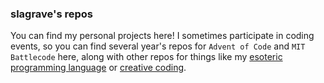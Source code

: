 ### slagrave's repos

You can find my personal projects here! I sometimes participate in coding events, so you can find several year's repos for `Advent of Code` and `MIT Battlecode` here, along with other repos for things like my [esoteric programming language](https://github.com/SLaGrave/syscript) or [creative coding](https://github.com/SLaGrave/nannou-workspace).

<!--
**SLaGrave/slagrave** is a ✨ _special_ ✨ repository because its `README.md` (this file) appears on your GitHub profile.

Here are some ideas to get you started:

- 🔭 I’m currently working on ...
- 🌱 I’m currently learning ...
- 👯 I’m looking to collaborate on ...
- 🤔 I’m looking for help with ...
- 💬 Ask me about ...
- 📫 How to reach me: ...
- 😄 Pronouns: ...
- ⚡ Fun fact: ...
-->
